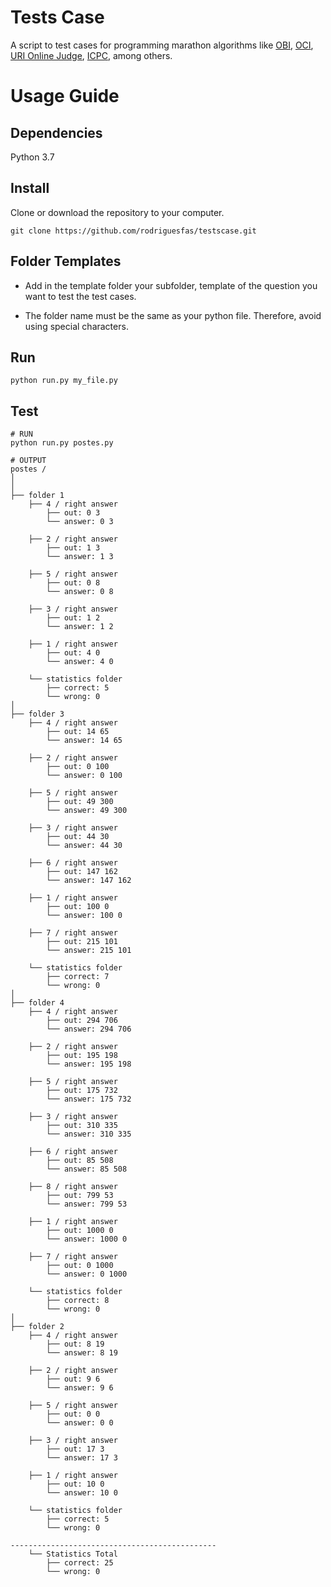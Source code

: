 # Tests Case
A script to test cases for programming marathon algorithms like [OBI](https://olimpiada.ic.unicamp.br), [OCI](https://www.oci.org.br/), [URI Online Judge](www.urionlinejudge.com.br/judge/), [ICPC](https://icpc.baylor.edu/), among others.

# Usage Guide

## Dependencies
Python 3.7

## Install
Clone or download the repository to your computer.

    git clone https://github.com/rodriguesfas/testscase.git

## Folder Templates
- Add in the template folder your subfolder, template of the question you want to test the test cases.

- The folder name must be the same as your python file. Therefore, avoid using special characters.

## Run

    python run.py my_file.py

## Test

    # RUN
    python run.py postes.py

    # OUTPUT
    postes /
    │
    │
    ├── folder 1
        ├── 4 / right answer
            ├── out: 0 3
            └── answer: 0 3

        ├── 2 / right answer
            ├── out: 1 3
            └── answer: 1 3

        ├── 5 / right answer
            ├── out: 0 8
            └── answer: 0 8

        ├── 3 / right answer
            ├── out: 1 2
            └── answer: 1 2

        ├── 1 / right answer
            ├── out: 4 0
            └── answer: 4 0

        └── statistics folder
            ├── correct: 5
            └── wrong: 0
    │
    ├── folder 3
        ├── 4 / right answer
            ├── out: 14 65
            └── answer: 14 65

        ├── 2 / right answer
            ├── out: 0 100
            └── answer: 0 100

        ├── 5 / right answer
            ├── out: 49 300
            └── answer: 49 300

        ├── 3 / right answer
            ├── out: 44 30
            └── answer: 44 30

        ├── 6 / right answer
            ├── out: 147 162
            └── answer: 147 162

        ├── 1 / right answer
            ├── out: 100 0
            └── answer: 100 0

        ├── 7 / right answer
            ├── out: 215 101
            └── answer: 215 101

        └── statistics folder
            ├── correct: 7
            └── wrong: 0
    │
    ├── folder 4
        ├── 4 / right answer
            ├── out: 294 706
            └── answer: 294 706

        ├── 2 / right answer
            ├── out: 195 198
            └── answer: 195 198

        ├── 5 / right answer
            ├── out: 175 732
            └── answer: 175 732

        ├── 3 / right answer
            ├── out: 310 335
            └── answer: 310 335

        ├── 6 / right answer
            ├── out: 85 508
            └── answer: 85 508

        ├── 8 / right answer
            ├── out: 799 53
            └── answer: 799 53

        ├── 1 / right answer
            ├── out: 1000 0
            └── answer: 1000 0

        ├── 7 / right answer
            ├── out: 0 1000
            └── answer: 0 1000

        └── statistics folder
            ├── correct: 8
            └── wrong: 0
    │
    ├── folder 2
        ├── 4 / right answer
            ├── out: 8 19
            └── answer: 8 19

        ├── 2 / right answer
            ├── out: 9 6
            └── answer: 9 6

        ├── 5 / right answer
            ├── out: 0 0
            └── answer: 0 0

        ├── 3 / right answer
            ├── out: 17 3
            └── answer: 17 3

        ├── 1 / right answer
            ├── out: 10 0
            └── answer: 10 0

        └── statistics folder
            ├── correct: 5
            └── wrong: 0

    ----------------------------------------------
        └── Statistics Total
            ├── correct: 25
            └── wrong: 0
